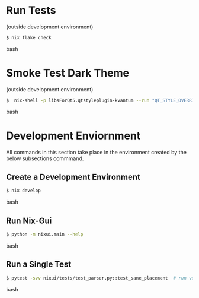 # Run Tests

(outside development environment)

``` bash
$ nix flake check
```

bash

# Smoke Test Dark Theme

(outside development environment)

``` bash
$  nix-shell -p libsForQt5.qtstyleplugin-kvantum --run "QT_STYLE_OVERRIDE=kvantum-dark nix run nix-gui
```

bash

# Development Enviornment

All commands in this section take place in the environment created by
the below subsections commmand.

## Create a Development Environment

``` bash
$ nix develop
```

bash

## Run Nix-Gui

``` bash
$ python -m nixui.main --help
```

bash

## Run a Single Test

``` bash
$ pytest -svv nixui/tests/test_parser.py::test_sane_placement  # run verbosely
```

bash
